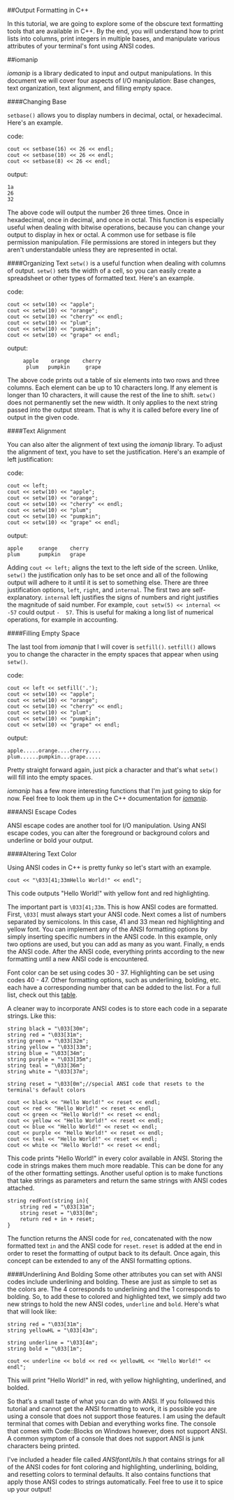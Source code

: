 ##Output Formatting in C++

In this tutorial, we are going to explore some of the obscure text formatting tools that are available in C++. By the end, you will understand how to print lists into columns, print integers in multiple bases, and manipulate various attributes of your terminal's font using ANSI codes.

##iomanip

*iomanip* is a library dedicated to input and output manipulations. In this document we will cover four aspects of I/O manipulation: Base changes, text organization, text alignment, and filling empty space.

####Changing Base

`setbase()` allows you to display numbers in decimal, octal, or hexadecimal. Here's an example.

code:
```
cout << setbase(16) << 26 << endl;
cout << setbase(10) << 26 << endl;
cout << setbase(8) << 26 << endl;
```
output:
```
1a
26
32
```
The above code will output the number 26 three times. Once in hexadecimal, once in decimal, and once in octal. This function is especially useful when dealing with bitwise operations, because you can change your output to display in hex or octal. A common use for setbase is file permission manipulation. File permissions are stored in integers but they aren't understandable unless they are represented in octal.

####Organizing Text
`setw()` is a useful function when dealing with columns of output. `setw()` sets the width of a cell, so you can easily create a spreadsheet or other types of formatted text. Here's an example.

code:
```
cout << setw(10) << "apple";
cout << setw(10) << "orange";
cout << setw(10) << "cherry" << endl;
cout << setw(10) << "plum";
cout << setw(10) << "pumpkin";
cout << setw(10) << "grape" << endl;
```
output:
```
     apple    orange    cherry
      plum   pumpkin     grape
```
The above code prints out a table of six elements into two rows and three columns. Each element can be up to 10 characters long. If any element is longer than 10 characters, it will cause the rest of the line to shift. `setw()` does not permanently set the new width. It only applies to the next string passed into the output stream. That is why it is called before every line of output in the given code.

####Text Alignment

You can also alter the alignment of text using the *iomanip* library. To adjust the alignment of text, you have to set the justification. Here's an example of left justification:

code:
```
cout << left;
cout << setw(10) << "apple";
cout << setw(10) << "orange";
cout << setw(10) << "cherry" << endl;
cout << setw(10) << "plum";
cout << setw(10) << "pumpkin";
cout << setw(10) << "grape" << endl;
```
output:
```
apple     orange    cherry    
plum      pumpkin   grape     
```
Adding `cout << left;` aligns the text to the left side of the screen. Unlike, `setw()` the justification only has to be set once and all of the following output will adhere to it until it is set to something else. There are three justification options, `left`, `right`, and `internal`. The first two are self-explanatory. `internal` left justifies the signs of numbers and right justifies the magnitude of said number. For example, `cout setw(5) << internal << -57` could output `-  57`. This is useful for making a long list of numerical operations, for example in accounting. 

####Filling Empty Space

The last tool from *iomanip* that I will cover is `setfill()`. `setfill()` allows you to change the character in the empty spaces that appear when using `setw()`.

code:
```
cout << left << setfill('.');
cout << setw(10) << "apple";
cout << setw(10) << "orange";
cout << setw(10) << "cherry" << endl;
cout << setw(10) << "plum";
cout << setw(10) << "pumpkin";
cout << setw(10) << "grape" << endl;
```
output:
```
apple.....orange....cherry....
plum......pumpkin...grape.....
```
Pretty straight forward again, just pick a character and that's what `setw()` will fill into the empty spaces.

*iomanip* has a few more interesting functions that I'm just going to skip for now. Feel free to look them up in the C++ documentation for [*iomanip*](http://www.cplusplus.com/reference/iomanip/).

###ANSI Escape Codes

ANSI escape codes are another tool for I/O manipulation. Using ANSI escape codes, you can alter the foreground or background colors and underline or bold your output.

####Altering Text Color

Using ANSI codes in C++ is pretty funky so let's start with an example.
```
cout << "\033[41;33mHello World!" << endl";
```
This code outputs "Hello World!" with yellow font and red highlighting.

The important part is `\033[41;33m`. This is how ANSI codes are formatted. First, `\033[` must always start your ANSI code. Next comes a list of numbers separated by semicolons. In this case, 41 and 33 mean red highlighting and yellow font. You can implement any of the ANSI formatting options by simply inserting specific numbers in the ANSI code. In this example, only two options are used, but you can add as many as you want. Finally, `m` ends the ANSI code. After the ANSI code, everything prints according to the new formatting until a new ANSI code is encountered.

Font color can be set using codes 30 - 37. Highlighting can be set using codes 40 - 47. Other formatting options, such as underlining, bolding, etc. each have a corresponding number that can be added to the list. For a full list, check out this [table](http://ascii-table.com/ansi-escape-sequences.php).

A cleaner way to incorporate ANSI codes is to store each code in a separate strings. Like this:
```
string black = "\033[30m";
string red = "\033[31m";
string green = "\033[32m";
string yellow = "\033[33m";
string blue = "\033[34m";
string purple = "\033[35m";
string teal = "\033[36m";
string white = "\033[37m";

string reset = "\033[0m";//special ANSI code that resets to the terminal's default colors

cout << black << "Hello World!" << reset << endl;
cout << red << "Hello World!" << reset << endl;
cout << green << "Hello World!" << reset << endl;
cout << yellow << "Hello World!" << reset << endl;
cout << blue << "Hello World!" << reset << endl;
cout << purple << "Hello World!" << reset << endl;
cout << teal << "Hello World!" << reset << endl;
cout << white << "Hello World!" << reset << endl;
```
This code prints "Hello World!" in every color available in ANSI. Storing the code in strings makes them much more readable. This can be done for any of the other formatting settings. Another useful option is to make functions that take strings as parameters and return the same strings with ANSI codes attached.
```
string redFont(string in){
	string red = "\033[31m";
	string reset = "\033[0m";
	return red + in + reset;
}
```
The function returns the ANSI code for `red`, concatenated with the now formatted text `in` and the ANSI code for `reset`. `reset` is added at the end in order to reset the formatting of output back to its default. Once again, this concept can be extended to any of the ANSI formatting options.

####Underlining And Bolding 
Some other attributes you can set with ANSI codes include underlining and bolding. These are just as simple to set as the colors are. The 4 corresponds to underlining and the 1 corresponds to bolding. So, to add these to colored and highlighted text, we simply add two new strings to hold the new ANSI codes, `underline` and `bold`. Here's what that will look like:
```
string red = "\033[31m";
string yellowHL = "\033[43m";

string underline = "\033[4m";
string bold = "\033[1m";

cout << underline << bold << red << yellowHL << "Hello World!" << endl";
```
This will print "Hello World!" in red, with yellow highlighting, underlined, and bolded.

So that’s a small taste of what you can do with ANSI. If you followed this tutorial and cannot get the ANSI formatting to work, it is possible you are using a console that does not support those features. I am using the default terminal that comes with Debian and everything works fine. The console that comes with Code::Blocks on Windows however, does not support ANSI. A common symptom of a console that does not support ANSI is junk characters being printed.

I've included a header file called *ANSIfontUtils.h* that contains strings for all of the ANSI codes for font coloring and highlighting, underlining, bolding, and resetting colors to terminal defaults. It also contains functions that apply those ANSI codes to strings automatically. Feel free to use it to spice up your output!


